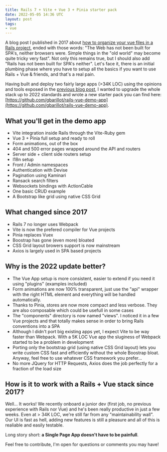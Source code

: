 ```yaml
---
title: Rails 7 + Vite + Vue 3 + Pinia starter pack
date: 2022-05-05 14:36 UTC
layout: post
tags:
- vue
---
```


A blog post I published in 2017 about [how to organize your vue files in a Rails project](https://guillaume.barillot.me/2017/12/02/how-to-organize-your-vue-files-in-a-rails-5-1-project-using-webpack/), ended with those words: "The Web has not been built for SPA's, neither browsers were. Simple things in the "old world" may become quite tricky very fast". Not only this remains true, but I should 
also add "Rails has not been built for SPA's neither". Let's face it, there is an initial plumbing 
phase where you have to setup all the basics if you want to use Rails + Vue & friends, and that's a real pain. 

Having built and deploy two fairly large apps (>34K LOC) using the opinions and tools exposed in the [previous blog post](https://guillaume.barillot.me/2017/12/02/how-to-organize-your-vue-files-in-a-rails-5-1-project-using-webpack/), I wanted to upgrade the whole stack up to 2022 standards and wrote a new starter pack you can find here: [https://github.com/gbarillot/rails-vue-demo-app](https://github.com/gbarillot/rails-vue-demo-app).

## What you'll get in the demo app 
- Vite integration inside Rails through the Vite-Ruby gem
- Vue 3 + Pinia full setup and ready to roll
- Form animations, out of the box
- 404 and 500 error pages wrapped around the API and routers
- Server side + client side routers setup
- I18n setup
- Front / Admin namespaces
- Authentication with Devise
- Pagination using Kaminari
- Ransack search filters 
- Websockets bindings with ActionCable
- One basic CRUD example 
- A Bootstrap like grid using native CSS Grid

## What changed since 2017
- Rails 7 no longer uses Webpack
- Vite is now the prefered compiler for Vue projects
- Pinia replaces Vuex
- Boostrap has gone (even more) bloated
- CSS Grid layout browers support is now mainstream
- Axios is largely used in SPA based projects

## Why is the 2022 update better? 
- The Vue App setup is more consistent, easier to extend if you need it using "plugins" (examples included)
- Form animations are now 100% transparent, just use the "api" wrapper with the right HTML element
and everything will be handled automatically. 
- Thanks to Pinia, stores are now more compact and less verbose. They are also composable which could be usefull in some cases
- The "components" directory is now named "views". I noticed it in a few Vue projects and that totally makes sense in order to bring Rails conventions into a SPA
- Although I didn't port big existing apps yet, I expect Vite to be way faster than Webpack. With a 
5K LOC Vue app the sluginess of Webpack started to be a problem in development
- Porting only the bootstrap grid (using native CSS Grid layout) lets you write custom CSS fast and efficiently without the whole Boostrap bloat. Anyway, feel free to use whatever CSS framework you prefer...
- No more JQuery for HTTP Requests, Axios does the job perfectly for a fraction of the load size

## How is it to work with a Rails + Vue stack since 2017?
Well... It works! We recently onboard a junior dev (first job, no previous experience with Rails nor Vue) and he's been really productive in just a few weeks. Even at > 34K LOC, we're still far from any "maintainability wall". Our UI is fast as hell, adding new features is still a pleasure and all of this is realiable and easily testable. 

Long story short: **a Single Page App doesn't have to be painfull**.

Feel free to contribute, I'm open for questions or comments you may have! 
